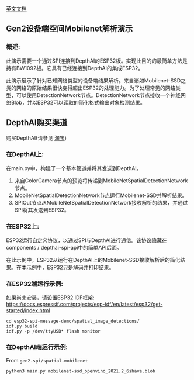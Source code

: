 [英文文档](README.md)

## Gen2设备端空间Mobilenet解析演示

### 概述:
此演示需要一个通过SPI连接到DepthAI的ESP32板。实现此目的的最简单方法是持有BW1092板。它具有已经连接到DepthAI的集成ESP32。

此演示展示了针对已知网络类型的设备端结果解析。来自诸如Mobilenet-SSD之类的网络的原始结果很快变得超出ESP32的处理能力。为了处理常见的网络类型，可以使用DetectionNetwork节点。DetectionNetwork节点接收一个神经网络Blob，并以ESP32可以读取的简化格式输出对象检测结果。

## DepthAI购买渠道

购买DepthAI(请参见 [淘宝](https://item.taobao.com/item.htm?id=626257175462))

### 在DepthAI上:
在main.py中，构建了一个基本管道并将其发送到DepthAI。
1. 来自ColorCamera节点的预览将传递到MobileNetSpatialDetectionNetwork节点。
2. MobileNetSpatialDetectionNetwork节点运行Mobilenet-SSD并解析结果。
3. SPIOut节点从MobileNetSpatialDetectionNetwork接收解析的结果，并通过SPI将其发送到ESP32。

### 在ESP32上:
ESP32运行自定义协议，以通过SPI与DepthAI进行通信。该协议隐藏在components / depthai-spi-api中的简单API后面。

在此示例中，ESP32从运行在DepthAI上的Mobilenet-SSD接收解析后的简化结果。在本示例中，ESP32只是解码并打印结果。

### 在ESP32端运行示例:
如果尚未安装，请设置ESP32 IDF框架:
https://docs.espressif.com/projects/esp-idf/en/latest/esp32/get-started/index.html

```
cd esp32-spi-message-demo/spatial_image_detections/
idf.py build
idf.py -p /dev/ttyUSB* flash monitor
```

### 在DepthAI端运行示例:
From `gen2-spi/spatial-mobilenet`

`python3 main.py mobilenet-ssd_openvino_2021.2_6shave.blob`

